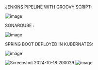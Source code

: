 JENKINS PIPELINE WITH GROOVY SCRIPT:

![image](https://github.com/user-attachments/assets/fc7e5a64-2517-4f6c-b091-4c3803e1f4a4)

SONARQUBE :

![image](https://github.com/user-attachments/assets/cb4b95da-b00a-45cb-b10d-b95dbdec22e7)

SPRING BOOT DEPLOYED IN KUBERNATES:

![image](https://github.com/user-attachments/assets/e5975646-2231-4c58-a89c-c32d85e5f028)

![Screenshot 2024-10-18 200029](https://github.com/user-attachments/assets/a4975665-00a9-4f0a-9718-2278e533060d)
![image](https://github.com/user-attachments/assets/e14bce5a-1493-4183-b4a2-9d93bf36a7d6)

